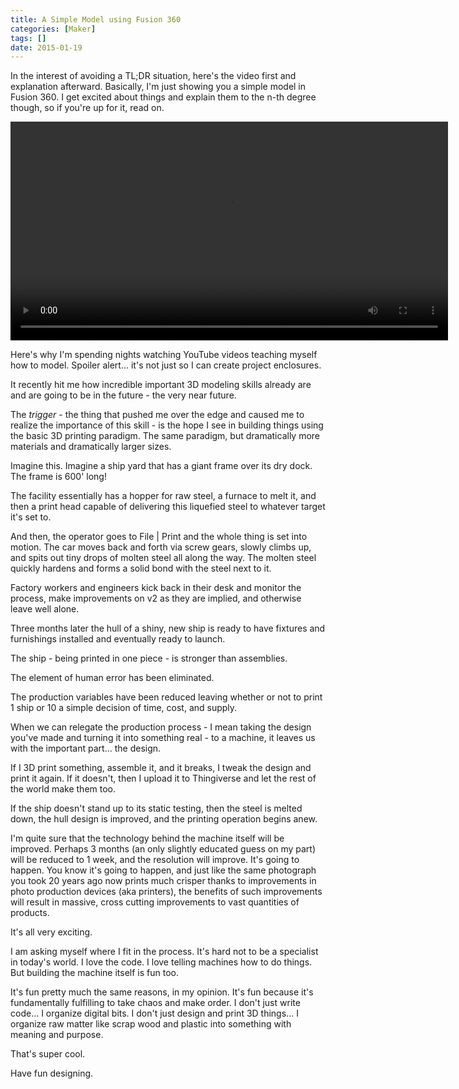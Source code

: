 ```yaml
---
title: A Simple Model using Fusion 360
categories: [Maker]
tags: []
date: 2015-01-19
---
```


In the interest of avoiding a TL;DR situation, here&#39;s the video first and explanation afterward. Basically, I&#39;m just showing you a simple model in Fusion 360\. I get excited about things and explain them to the n-th degree though, so if you&#39;re up for it, read on.


<video controls src="/files/f360green_01.mp4" style="width: 700px;"></video>

Here&#39;s why I&#39;m spending nights watching YouTube videos teaching myself how to model. Spoiler alert... it&#39;s not just so I can create project enclosures.

It recently hit me how incredible important 3D modeling skills already are and are going to be in the future - the very near future.

The _trigger_ - the thing that pushed me over the edge and caused me to realize the importance of this skill - is the hope I see in building things using the basic 3D printing paradigm. The same paradigm, but dramatically more materials and dramatically larger sizes.

Imagine this. Imagine a ship yard that has a giant frame over its dry dock. The frame is 600&#39; long!

The facility essentially has a hopper for raw steel, a furnace to melt it, and then a print head capable of delivering this liquefied steel to whatever target it&#39;s set to.

And then, the operator goes to File | Print and the whole thing is set into motion. The car moves back and forth via screw gears, slowly climbs up, and spits out tiny drops of molten steel all along the way. The molten steel quickly hardens and forms a solid bond with the steel next to it.

Factory workers and engineers kick back in their desk and monitor the process, make improvements on v2 as they are implied, and otherwise leave well alone.

Three months later the hull of a shiny, new ship is ready to have fixtures and furnishings installed and eventually ready to launch.

The ship - being printed in one piece - is stronger than assemblies.

The element of human error has been eliminated.

The production variables have been reduced leaving whether or not to print 1 ship or 10 a simple decision of time, cost, and supply.

When we can relegate the production process - I mean taking the design you&#39;ve made and turning it into something real - to a machine, it leaves us with the important part... the design.

If I 3D print something, assemble it, and it breaks, I tweak the design and print it again. If it doesn&#39;t, then I upload it to Thingiverse and let the rest of the world make them too.

If the ship doesn&#39;t stand up to its static testing, then the steel is melted down, the hull design is improved, and the printing operation begins anew.

I&#39;m quite sure that the technology behind the machine itself will be improved. Perhaps 3 months (an only slightly educated guess on my part) will be reduced to 1 week, and the resolution will improve. It&#39;s going to happen. You know it&#39;s going to happen, and just like the same photograph you took 20 years ago now prints much crisper thanks to improvements in photo production devices (aka printers), the benefits of such improvements will result in massive, cross cutting improvements to vast quantities of products.

It&#39;s all very exciting.

I am asking myself where I fit in the process. It&#39;s hard not to be a specialist in today&#39;s world. I love the code. I love telling machines how to do things. But building the machine itself is fun too.

It&#39;s fun pretty much the same reasons, in my opinion. It&#39;s fun because it&#39;s fundamentally fulfilling to take chaos and make order. I don&#39;t just write code... I organize digital bits. I don&#39;t just design and print 3D things... I organize raw matter like scrap wood and plastic into something with meaning and purpose.

That&#39;s super cool.

Have fun designing.